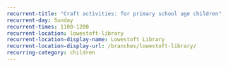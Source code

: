 ```yaml
---
recurrent-title: "Craft activities: for primary school age children"
recurrent-day: Sunday
recurrent-times: 1100-1200
recurrent-location: lowestoft-library
recurrent-location-display-name: Lowestoft Library
recurrent-location-display-url: /branches/lowestoft-library/
recurring-category: children
---
```

